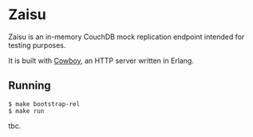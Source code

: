 # Zaisu

Zaisu is an in-memory CouchDB mock replication endpoint intended for testing
purposes.

It is built with [Cowboy](https://github.com/ninenines/cowboy), an HTTP server
written in Erlang.

## Running

    $ make bootstrap-rel
    $ make run

tbc.
